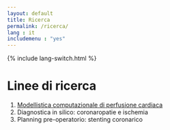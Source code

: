 ```yaml
---
layout: default
title: Ricerca
permalink: /ricerca/
lang : it
includemenu : "yes"
---
```

{% include lang-switch.html %}

# Linee di ricerca

1. [Modellistica computazionale di perfusione cardiaca](/linee_ricerca/modellistica/)
2. Diagnostica in silico: coronaropatie e ischemia
3. Planning pre-operatorio: stenting coronarico
